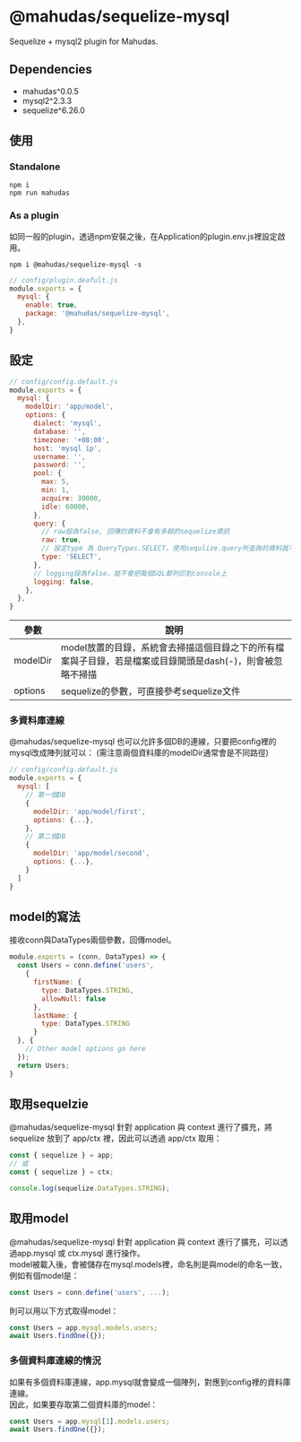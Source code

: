 # @mahudas/sequelize-mysql
Sequelize + mysql2 plugin for Mahudas.

## Dependencies
+ mahudas^0.0.5
+ mysql2^2.3.3
+ sequelize^6.26.0

## 使用
### Standalone
```console
npm i
npm run mahudas
```

### As a plugin
如同一般的plugin，透過npm安裝之後，在Application的plugin.env.js裡設定啟用。  

```console
npm i @mahudas/sequelize-mysql -s
```
```js
// config/plugin.deafult.js
module.exports = {
  mysql: {
    enable: true,
    package: '@mahudas/sequelize-mysql',
  },
}
```

## 設定
```js
// config/config.default.js
module.exports = {
  mysql: {
    modelDir: 'app/model',
    options: {
      dialect: 'mysql',
      database: '',
      timezone: '+08:00',
      host: 'mysql ip',
      username: '',
      password: '',
      pool: {
        max: 5,
        min: 1,
        acquire: 30000,
        idle: 60000,
      },
      query: {
        // raw設為false, 回傳的資料不會有多餘的sequelize資訊
        raw: true,
        // 設定type 為 QueryTypes.SELECT，使用sequlize.query所查詢的資料就不會帶有meta
        type: 'SELECT',
      },
      // logging設為false，就不會把每個SQL都列印到console上
      logging: false,
    },
  },
}
```
參數 | 說明
--- | ---
modelDir | model放置的目錄，系統會去掃描這個目錄之下的所有檔案與子目錄，若是檔案或目錄開頭是dash(-)，則會被忽略不掃描
options | sequelize的參數，可直接參考sequelize文件

### 多資料庫連線
@mahudas/sequelize-mysql 也可以允許多個DB的連線，只要把config裡的mysql改成陣列就可以：
(需注意兩個資料庫的modelDir通常會是不同路徑)
```js
// config/config.default.js
module.exports = {
  mysql: [
    // 第一個DB
    {
      modelDir: 'app/model/first',
      options: {...},
    },
    // 第二個DB
    {
      modelDir: 'app/model/second',
      options: {...},
    }
  ]
}
```

## model的寫法
接收conn與DataTypes兩個參數，回傳model。
```js
module.exports = (conn, DataTypes) => {
  const Users = conn.define('users', 
    {
      firstName: {
        type: DataTypes.STRING,
        allowNull: false
      },
      lastName: {
        type: DataTypes.STRING
      }
  }, {
    // Other model options go here
  });
  return Users;
}
```

## 取用sequelzie
@mahudas/sequelize-mysql 針對 application 與 context 進行了擴充，將 sequelize 放到了 app/ctx 裡，因此可以透過 app/ctx 取用：  
```js
const { sequelize } = app;
// 或
const { sequelize } = ctx;

console.log(sequelize.DataTypes.STRING);
```

## 取用model
@mahudas/sequelize-mysql 針對 application 與 context 進行了擴充，可以透過app.mysql 或 ctx.mysql 進行操作。  
model被載入後，會被儲存在mysql.models裡，命名則是與model的命名一致，例如有個model是：
```js
const Users = conn.define('users', ...);
```
則可以用以下方式取得model：
```js
const Users = app.mysql.models.users;
await Users.findOne({});
```

### 多個資料庫連線的情況
如果有多個資料庫連線，app.mysql就會變成一個陣列，對應到config裡的資料庫連線。  
因此，如果要存取第二個資料庫的model：
```js
const Users = app.mysql[1].models.users;
await Users.findOne({});
```